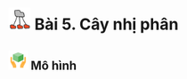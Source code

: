 # <img src="https://raw.githubusercontent.com/Zenfection/Image/master/2020/12/16-23-17-59-icons8-folder_tree.png" width="40"> Bài 5. Cây nhị phân

## <img src="https://raw.githubusercontent.com/Zenfection/Image/master/2021/05/08-10-31-59-icons8_handle_with_care_35px.png"> Mô hình 

<div class="videoZen">

</div>
